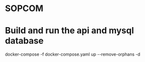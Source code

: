 # SOPCOM

# Build and run the api and mysql database
docker-compose -f docker-compose.yaml up --remove-orphans -d